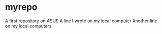 # myrepo
A first repository on ASUS
A line I wrote on my local computer
Another line on my local computers
